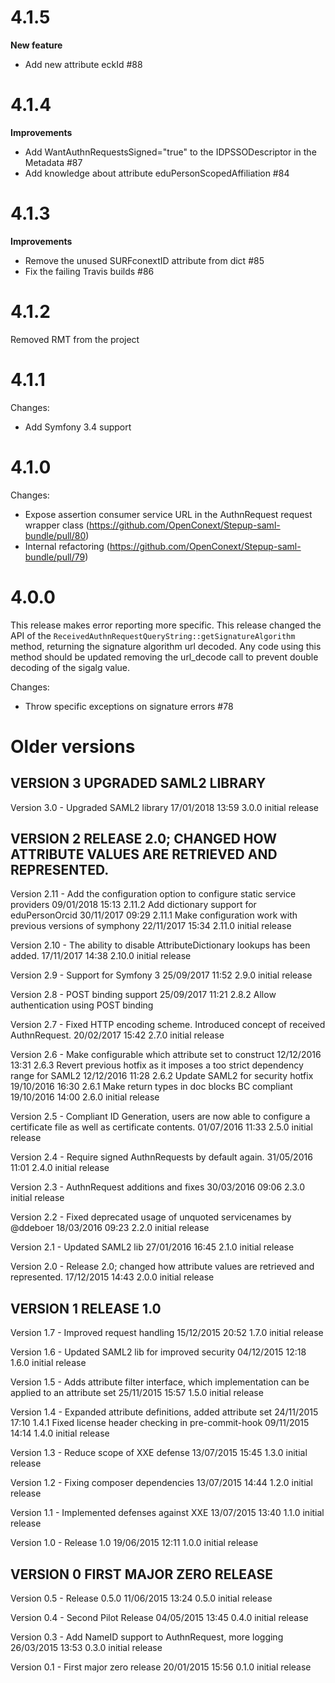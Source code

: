 # 4.1.5
**New feature**
* Add new attribute eckId #88

# 4.1.4
**Improvements**
 * Add WantAuthnRequestsSigned="true" to the IDPSSODescriptor in the Metadata #87
 * Add knowledge about attribute eduPersonScopedAffiliation #84
 
 # 4.1.3
**Improvements**
 * Remove the unused SURFconextID attribute from dict #85 
 * Fix the failing Travis builds #86

# 4.1.2
Removed RMT from the project

# 4.1.1

Changes: 

 * Add Symfony 3.4 support

# 4.1.0

Changes:

 * Expose assertion consumer service URL in the AuthnRequest request wrapper class (https://github.com/OpenConext/Stepup-saml-bundle/pull/80)
 * Internal refactoring (https://github.com/OpenConext/Stepup-saml-bundle/pull/79)

# 4.0.0
This release makes error reporting more specific. This release changed the API of the
 `ReceivedAuthnRequestQueryString::getSignatureAlgorithm` method, returning the signature algorithm url decoded. Any
 code using this method should be updated removing the url_decode call to prevent double decoding of the sigalg value.

Changes:

  * Throw specific exceptions on signature errors #78

# Older versions

## VERSION 3  UPGRADED SAML2 LIBRARY

   Version 3.0 - Upgraded SAML2 library
      17/01/2018 13:59  3.0.0  initial release

## VERSION 2  RELEASE 2.0; CHANGED HOW ATTRIBUTE VALUES ARE RETRIEVED AND REPRESENTED.

   Version 2.11 - Add the configuration option to configure static service providers
      09/01/2018 15:13  2.11.2  Add dictionary support for eduPersonOrcid
      30/11/2017 09:29  2.11.1  Make configuration work with previous versions of symphony
      22/11/2017 15:34  2.11.0  initial release

   Version 2.10 - The ability to disable AttributeDictionary lookups has been added.
      17/11/2017 14:38  2.10.0  initial release

   Version 2.9 - Support for Symfony 3
      25/09/2017 11:52  2.9.0  initial release

   Version 2.8 - POST binding support
      25/09/2017 11:21  2.8.2  Allow authentication using POST binding

   Version 2.7 - Fixed HTTP encoding scheme. Introduced concept of received AuthnRequest.
      20/02/2017 15:42  2.7.0  initial release

   Version 2.6 - Make configurable which attribute set to construct
      12/12/2016 13:31  2.6.3  Revert previous hotfix as it imposes a too strict dependency range for SAML2
      12/12/2016 11:28  2.6.2  Update SAML2 for security hotfix
      19/10/2016 16:30  2.6.1  Make return types in doc blocks BC compliant
      19/10/2016 14:00  2.6.0  initial release

   Version 2.5 - Compliant ID Generation, users are now able to configure a certificate file as well as certificate contents.
      01/07/2016 11:33  2.5.0  initial release

   Version 2.4 - Require signed AuthnRequests by default again.
      31/05/2016 11:01  2.4.0  initial release

   Version 2.3 - AuthnRequest additions and fixes
      30/03/2016 09:06  2.3.0  initial release

   Version 2.2 - Fixed deprecated usage of unquoted servicenames by @ddeboer
      18/03/2016 09:23  2.2.0  initial release

   Version 2.1 - Updated SAML2 lib
      27/01/2016 16:45  2.1.0  initial release

   Version 2.0 - Release 2.0; changed how attribute values are retrieved and represented.
      17/12/2015 14:43  2.0.0  initial release

## VERSION 1  RELEASE 1.0

   Version 1.7 - Improved request handling
      15/12/2015 20:52  1.7.0  initial release

   Version 1.6 - Updated SAML2 lib for improved security
      04/12/2015 12:18  1.6.0  initial release

   Version 1.5 - Adds attribute filter interface, which implementation can be applied to an attribute set
      25/11/2015 15:57  1.5.0  initial release

   Version 1.4 - Expanded attribute definitions, added attribute set
      24/11/2015 17:10  1.4.1  Fixed license header checking in pre-commit-hook
      09/11/2015 14:14  1.4.0  initial release

   Version 1.3 - Reduce scope of XXE defense
      13/07/2015 15:45  1.3.0  initial release

   Version 1.2 - Fixing composer dependencies
      13/07/2015 14:44  1.2.0  initial release

   Version 1.1 - Implemented defenses against XXE
      13/07/2015 13:40  1.1.0  initial release

   Version 1.0 - Release 1.0
      19/06/2015 12:11  1.0.0  initial release

## VERSION 0  FIRST MAJOR ZERO RELEASE

   Version 0.5 - Release 0.5.0
      11/06/2015 13:24  0.5.0  initial release

   Version 0.4 - Second Pilot Release
      04/05/2015 13:45  0.4.0  initial release

   Version 0.3 - Add NameID support to AuthnRequest, more logging
      26/03/2015 13:53  0.3.0  initial release

   Version 0.1 - First major zero release
      20/01/2015 15:56  0.1.0  initial release
